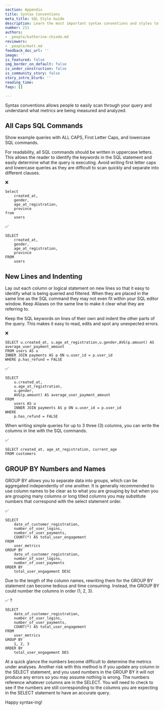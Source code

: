 ```yaml
---
section: Appendix
title: Syntax Conventions
meta_title: SQL Style Guide
description: Learn the most important syntax conventions and styles to writing SQL
number: 211
authors:
- _people/katherine-chiodo.md
reviewers:
- _people/matt.md
feedback_doc_url: ''
image: ''
is_featured: false
img_border_on_default: false
is_under_construction: false
is_community_story: false
story_intro_blurb: ''
reading_time: 
faqs: []

---
```

Syntax conventions allows people to easily scan through your query and understand what metrics are being measured and analyzed.

## All Caps SQL Commands

Show example queries with ALL CAPS, First Letter Caps, and lowercase SQL commands.

For readability, all SQL commands should be written in uppercase letters. This allows the reader to identify the keywords in the SQL statement and easily determine what the query is executing. Avoid writing first letter caps and lowercase queries as they are difficult to scan quickly and separate into different clauses.

❌

    Select 
    	created_at, 
        gender, 
        age_at_registration, 
        province
    from 
    	users

✅

    SELECT 
    	created_at, 
        gender, 
        age_at_registration, 
        province
    FROM 
    	users

## New Lines and Indenting

Lay out each column or logical statement on new lines so that it easy to identify what is being queried and filtered. When they are placed in the same line as the SQL command they may not even fit within your SQL editor window. Keep Aliases on the same line to make it clear what they are referring to.

Keep the SQL keywords on lines of their own and indent the other parts of the query. This makes it easy to read, edits and spot any unexpected errors.

❌

    SELECT u.created_at, u.age_at_registration,u.gender,AVG(p.amount) AS average_user_payment_amount
    FROM users AS u
    INNER JOIN payments AS p ON u.user_id = p.user_id
    WHERE p.has_refund = FALSE

✅

    SELECT
    	u.created_at,
        u.age_at_registration,
        u.gender,
        AVG(p.amount) AS average_user_payment_amount
    FROM
    	users AS u
       	INNER JOIN payments AS p ON u.user_id = p.user_id
    WHERE
    	p.has_refund = FALSE

When writing simple queries for up to 3 three (3) columns, you can write the columns in line with the SQL commands. 

✅

    SELECT created_at, age_at_registration, current_age
    FROM customers

## GROUP BY Numbers and Names

GROUP BY allows you to separate data into groups, which can be aggregated independently of one another. It is generally recommended to  use column names to be clear as to what you are grouping by but when you are grouping many columns or long titled columns you may substitute numbers that correspond with the select statement order.

✅

    SELECT
    	date_of_customer_registration,
        number_of_user_logins,
        number_of_user_payments,
        COUNT(*) AS total_user_engagement
    FROM
    	user_metrics
    GROUP BY
    	date_of_customer_registration,
        number_of_user_logins,
        number_of_user_payments
    ORDER BY
    	total_user_engagement DESC

Due to the length of the column names, rewriting them for the GROUP BY statement can become tedious and time consuming. Instead, the GROUP BY could number the columns in order (1, 2, 3).

✅ ?

    SELECT
    	date_of_customer_registration,
        number_of_user_logins,
        number_of_user_payments,
        COUNT(*) AS total_user_engagement
    FROM
    	user_metrics
    GROUP BY
    	1, 2, 3
    ORDER BY
    	total_user_engagement DES

At a quick glance the numbers become difficult to determine the metrics under analyses. Another risk with this method is if you update any column in the SELECT statement, and you used numbers in the GROUP BY it will not produce any errors so you may assume nothing is wrong. The numbers reference whatever columns are in the SELECT. You will need to check to see if the numbers are still corresponding to the columns you are expecting in the SELECT statement to have an accurate query.

Happy syntax-ing!
